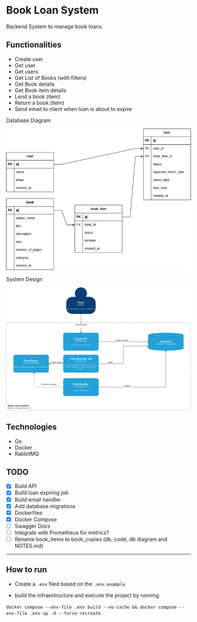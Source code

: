 
# Book Loan System

Backend System to manage book loans.

## Functionalities

- Create user
- Get user
- Get users
- Get List of Books (with filters)
- Get Book details
- Get Book item details
- Lend a book (item)
- Return a book (item)
- Send email to client when loan is about to expire

Database Diagram

![database modeling](book_loan_system-DB.drawio.png "Title")

System Design

![system design](book_loan_system-system_design.drawio.png "Title")

## Technologies

- Go
- Docker
- RabbitMQ

## TODO

- [X] Build API
- [X] Build loan expiring job
- [X] Build email handler
- [X] Add database migrations
- [X] Dockerfiles
- [X] Docker Compose
- [ ] Swagger Docs
- [ ] Integrate with Prometheus for metrics?
- [ ] Rename book_items to book_copies (db, code, db diagram and NOTES.md)
---

## How to run

- Create a `.env` filed based on the `.env.example`

- build the infraestructure and execute the project by running

`docker compose --env-file .env build --no-cache && docker compose --env-file .env up -d --force-recreate`

